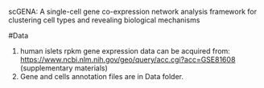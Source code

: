 scGENA: A single-cell gene co-expression network analysis framework for clustering cell types and revealing biological mechanisms


#Data
1. human islets rpkm gene expression data can be acquired from: https://www.ncbi.nlm.nih.gov/geo/query/acc.cgi?acc=GSE81608 (supplementary materials)
2. Gene and cells annotation files are in Data folder.

